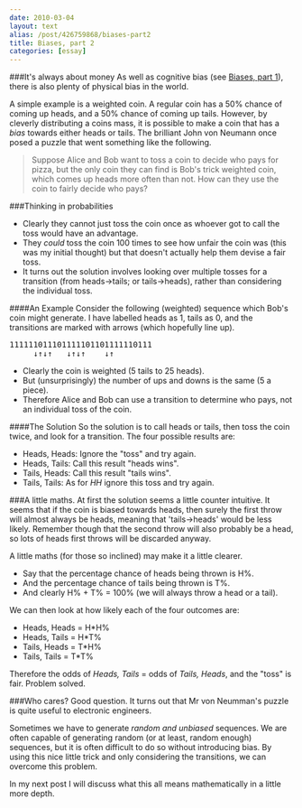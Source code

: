 ```yaml
---
date: 2010-03-04
layout: text
alias: /post/426759868/biases-part2
title: Biases, part 2
categories: [essay]
---
```


###It's always about money
As well as cognitive bias (see [Biases, part 1](http://blog.latentflip.com/post/424956944/biases-part1)), there is also plenty of physical bias in the world. 

A simple example is a weighted coin. A regular coin has a 50% chance of coming up heads, and a 50% chance of coming up tails. However, by cleverly distributing a coins mass, it is possible to make a coin that has a *bias* towards either heads or tails. The brilliant John von Neumann once posed a puzzle that went something like the following.

>Suppose Alice and Bob want to toss a coin to decide who pays for pizza, but the only coin they can find is Bob's trick weighted coin, which comes up heads more often than not. How can they use the coin to fairly decide who pays?

<!-- more -->

###Thinking in probabilities
* Clearly they cannot just toss the coin once as whoever got to call the toss would have an advantage.
* They *could* toss the coin 100 times to see how unfair the coin was (this was my initial thought) but that doesn't actually help them devise a fair toss.
* It turns out the solution involves looking over multiple tosses for a transition (from heads->tails; or tails->heads), rather than considering the individual toss.

####An Example
Consider the following (weighted) sequence which Bob's coin might generate. I have labelled heads as 1, tails as 0, and the transitions are marked with arrows (which hopefully line up).
<pre>
111111011101111101101111110111
     &darr;&uarr;&darr;&uarr;   &darr;&uarr;&darr;&uarr;    &darr;&uarr;
</pre>
* Clearly the coin is weighted (5 tails to 25 heads).
* But (unsurprisingly) the number of ups and downs is the same (5 a piece).
* Therefore Alice and Bob can use a transition to determine who pays, not an individual toss of the coin.

####The Solution
So the solution is to call heads or tails, then toss the coin twice, and look for a transition. The four possible results are:

* Heads, Heads: Ignore the "toss" and try again.
* Heads, Tails: Call this result "heads wins".
* Tails, Heads: Call this result "tails wins".
* Tails, Tails: As for *HH* ignore this toss and try again.

###A little maths.
At first the solution seems a little counter intuitive. It seems that if the coin is biased towards heads, then surely the first throw will almost always be heads, meaning that 'tails->heads' would be less likely. Remember though that the second throw will also probably be a head, so lots of heads first throws will be discarded anyway.

A little maths (for those so inclined) may make it a little clearer.

* Say that the percentage chance of heads being thrown is H%.
* And the percentage chance of tails being thrown is T%.
* And clearly H% + T% = 100% (we will always throw a head or a tail).

We can then look at how likely each of the four outcomes are:

* Heads, Heads = H*H%
* Heads, Tails = H*T%
* Tails, Heads = T*H%
* Tails, Tails = T*T%

Therefore the odds of *Heads,&nbsp;Tails*&nbsp;=&nbsp;odds&nbsp;of&nbsp;*Tails,&nbsp;Heads*, and the "toss" is fair. Problem solved.

###Who cares?
Good question. It turns out that Mr von Neumman's puzzle is quite useful to electronic engineers. 

Sometimes we have to generate *random and unbiased* sequences. We are often capable of generating random (or at least, random enough) sequences, but it is often difficult to do so without introducing bias. By using this nice little trick and only considering the transitions, we can overcome this problem. 

In my next post I will discuss what this all means mathematically in a little more depth.





